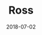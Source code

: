 ---
title: Ross
date: 2018-07-02
description: Ross 
thumb: /assets/images/pro-staff/ross_1972.jpeg
image: /assets/images/pro-staff/ross_1972.jpeg
angler-name: Ross Scroble

# reel-type: spinning
# reel-series: 300 

# location: Someplace, United States
# fish: Shark
# fish-length: 49 in.
# fish-weight: 78 lbs.
---